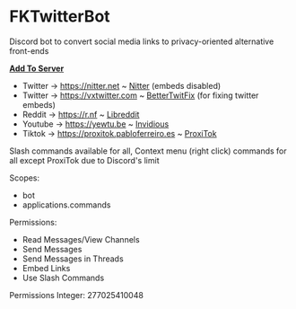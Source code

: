 # FKTwitterBot
Discord bot to convert social media links to privacy-oriented alternative front-ends

**[Add To Server](https://discord.com/api/oauth2/authorize?client_id=970097140888121344&permissions=277025410048&scope=bot%20applications.commands)**

- Twitter -> https://nitter.net ~ [Nitter](https://github.com/zedeus/nitter) (embeds disabled)
- Twitter -> https://vxtwitter.com ~ [BetterTwitFix](https://github.com/dylanpdx/BetterTwitFix) (for fixing twitter embeds)
- Reddit -> https://r.nf ~ [Libreddit](https://github.com/spikecodes/libreddit)
- Youtube -> https://yewtu.be ~ [Invidious](https://github.com/iv-org/invidious)
- Tiktok -> https://proxitok.pabloferreiro.es ~ [ProxiTok](https://github.com/pablouser1/ProxiTok) 

Slash commands available for all, Context menu (right click) commands for all except ProxiTok due to Discord's limit

Scopes:
- bot
- applications.commands

Permissions: 
- Read Messages/View Channels
- Send Messages
- Send Messages in Threads
- Embed Links
- Use Slash Commands

Permissions Integer: 277025410048

